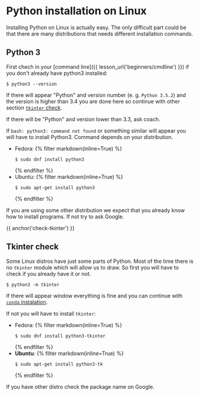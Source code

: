# Python installation on Linux

Installing Python on Linux is actually easy.
The only difficult part could be that there are many distributions that
needs different installation commands.


## Python 3

First chech in your [command line]({{ lesson_url('beginners/cmdline') }})
if you don't already have python3 installed:

```console
$ python3 --version
```
If there will appear "Python" and version number (e. g. `Python 3.5.2`)
and the version is higher than 3.4 you are done here so continue with
other section [`tkinter` check](#check-tkinter).

If there will be "Python" and version lower than 3.3, ask coach.

If `bash: python3: command not found` or something similar will appear
you will have to install Python3.
Command depends on your distribution.


* Fedora:
  {% filter markdown(inline=True) %}
  ```console
  $ sudo dnf install python3
  ```
  {% endfilter %}
* Ubuntu:
  {% filter markdown(inline=True) %}
  ```console
  $ sudo apt-get install python3
  ```
  {% endfilter %}

If you are using some other distribution we expect that you already know
how to install programs. If not try to ask Google.


{{ anchor('check-tkinter') }}
## Tkinter check

Some Linux distros have just some parts of Python.
Most of the time there is no `tkinter` module which will allow us to draw.
So first you will have to check if you already have it or not.

```console
$ python3 -m tkinter
```

If there will appear window everything is fine and you can continue with
[`conda` instalation](#install-conda).

If not you will have to install `tkinter`:

* Fedora:
  {% filter markdown(inline=True) %}
  ```console
  $ sudo dnf install python3-tkinter
  ```
  {% endfilter %}
* **Ubuntu**:
  {% filter markdown(inline=True) %}
  ```console
  $ sudo apt-get install python3-tk
  ```
  {% endfilter %}

If you have other distro check the package name on Google.
